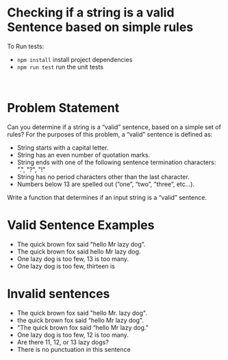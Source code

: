 # Checking if a string is a valid Sentence based on simple rules
 
To Run tests:
* `npm install`             install project dependencies
* `npm run test`             run the unit tests
<br />

# Problem Statement

Can you determine if a string is a “valid” sentence, based on a simple set of rules?
For the purposes of this problem, a “valid” sentence is defined as:
*	String starts with a capital letter.
*	String has an even number of quotation marks.
*	String ends with one of the following sentence termination characters: ".", "?", "!"
*	String has no period characters other than the last character.
*	Numbers below 13 are spelled out (”one”, “two”, "three”, etc…).

Write a function that determines if an input string is a “valid” sentence.

# Valid Sentence Examples
* The quick brown fox said “hello Mr lazy dog”.
* The quick brown fox said hello Mr lazy dog.
* One lazy dog is too few, 13 is too many.
* One lazy dog is too few, thirteen is 

# Invalid sentences
* The quick brown fox said "hello Mr. lazy dog".
* the quick brown fox said “hello Mr lazy dog".
* "The quick brown fox said “hello Mr lazy dog."
* One lazy dog is too few, 12 is too many.
* Are there 11, 12, or 13 lazy dogs?
* There is no punctuation in this sentence
